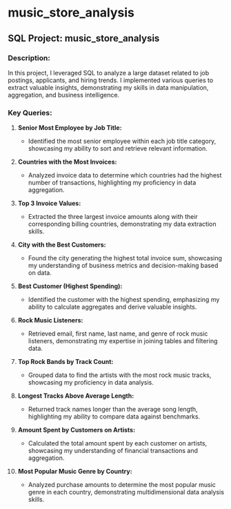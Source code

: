 # music_store_analysis

## SQL Project: music_store_analysis

### Description:
In this project, I leveraged SQL to analyze a large dataset related to job postings, applicants, and hiring trends. I implemented various queries to extract valuable insights, demonstrating my skills in data manipulation, aggregation, and business intelligence.

### Key Queries:

1. **Senior Most Employee by Job Title:**
   - Identified the most senior employee within each job title category, showcasing my ability to sort and retrieve relevant information.

2. **Countries with the Most Invoices:**
   - Analyzed invoice data to determine which countries had the highest number of transactions, highlighting my proficiency in data aggregation.

3. **Top 3 Invoice Values:**
   - Extracted the three largest invoice amounts along with their corresponding billing countries, demonstrating my data extraction skills.

4. **City with the Best Customers:**
   - Found the city generating the highest total invoice sum, showcasing my understanding of business metrics and decision-making based on data.

5. **Best Customer (Highest Spending):**
   - Identified the customer with the highest spending, emphasizing my ability to calculate aggregates and derive valuable insights.

6. **Rock Music Listeners:**
   - Retrieved email, first name, last name, and genre of rock music listeners, demonstrating my expertise in joining tables and filtering data.

7. **Top Rock Bands by Track Count:**
   - Grouped data to find the artists with the most rock music tracks, showcasing my proficiency in data analysis.

8. **Longest Tracks Above Average Length:**
   - Returned track names longer than the average song length, highlighting my ability to compare data against benchmarks.

9. **Amount Spent by Customers on Artists:**
   - Calculated the total amount spent by each customer on artists, showcasing my understanding of financial transactions and aggregation.

10. **Most Popular Music Genre by Country:**
    - Analyzed purchase amounts to determine the most popular music genre in each country, demonstrating multidimensional data analysis skills.

